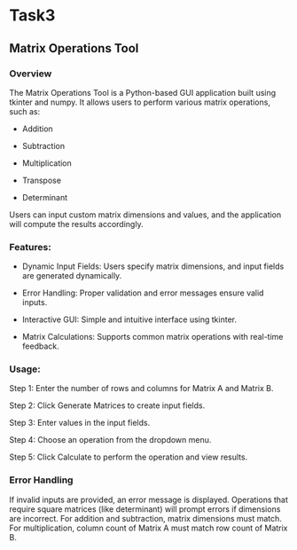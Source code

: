 # Task3
## Matrix Operations Tool

### Overview

The Matrix Operations Tool is a Python-based GUI application built using tkinter and numpy. It allows users to perform various matrix operations, such as:

- Addition

- Subtraction

- Multiplication

- Transpose

- Determinant

Users can input custom matrix dimensions and values, and the application will compute the results accordingly.

### Features:
- Dynamic Input Fields: Users specify matrix dimensions, and input fields are generated dynamically.

- Error Handling: Proper validation and error messages ensure valid inputs.

- Interactive GUI: Simple and intuitive interface using tkinter.

- Matrix Calculations: Supports common matrix operations with real-time feedback.


### Usage:

Step 1: Enter the number of rows and columns for Matrix A and Matrix B.

Step 2: Click Generate Matrices to create input fields.

Step 3: Enter values in the input fields.

Step 4: Choose an operation from the dropdown menu.

Step 5: Click Calculate to perform the operation and view results.

### Error Handling

If invalid inputs are provided, an error message is displayed.
Operations that require square matrices (like determinant) will prompt errors if dimensions are incorrect.
For addition and subtraction, matrix dimensions must match.
For multiplication, column count of Matrix A must match row count of Matrix B.
